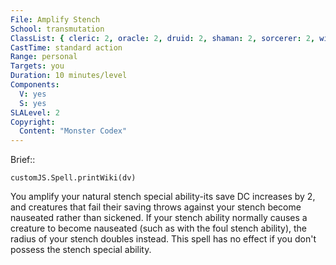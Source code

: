 ```yaml
---
File: Amplify Stench
School: transmutation
ClassList: { cleric: 2, oracle: 2, druid: 2, shaman: 2, sorcerer: 2, wizard: 2, psychic: 2 }
CastTime: standard action
Range: personal
Targets: you
Duration: 10 minutes/level
Components:
  V: yes
  S: yes
SLALevel: 2
Copyright:
  Content: "Monster Codex"
---
```

Brief:: 

```dataviewjs
customJS.Spell.printWiki(dv)
```

You amplify your natural stench special ability-its save DC increases by 2, and creatures that fail their saving throws against your stench become nauseated rather than sickened. If your stench ability normally causes a creature to become nauseated (such as with the foul stench ability), the radius of your stench doubles instead. This spell has no effect if you don't possess the stench special ability.
